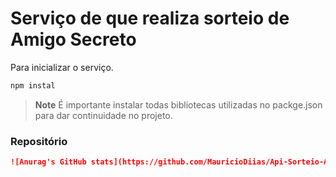 
# Serviço de que realiza sorteio de Amigo Secreto 

Para inicializar o serviço.

```md
npm instal
```

> **Note**
> É importante instalar todas bibliotecas utilizadas no packge.json para dar continuidade no projeto.

### Repositório 


```md
![Anurag's GitHub stats](https://github.com/MauricioDiias/Api-Sorteio-Amigo-Secreto)
```
